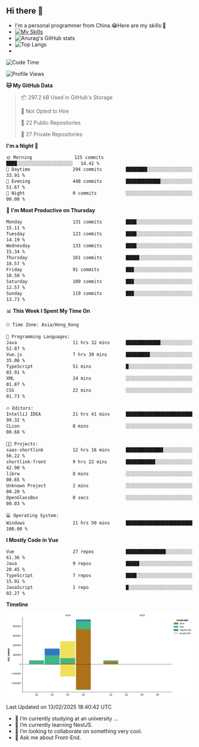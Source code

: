 ## Hi there 👋
- I'm a personal programmer from China.😂Here are my skills:🤔
- [![My Skills](https://skillicons.dev/icons?i=js,html,css,vue,typescript,java,golang)](https://skillicons.dev)
- ![Anurag's GitHub stats](https://github-readme-stats.vercel.app/api?username=FluffyChi-Xing&count_private=true&show_icons=true&theme=radical)
- ![Top Langs](https://github-readme-stats.vercel.app/api/top-langs/?username=FluffyChi-Xing)
- <!--START_SECTION:waka-->
![Code Time](http://img.shields.io/badge/Code%20Time-1%2C102%20hrs%2037%20mins-blue)

![Profile Views](http://img.shields.io/badge/Profile%20Views-0-blue)

**🐱 My GitHub Data** 

> 📦 297.2 kB Used in GitHub's Storage 
 > 
> 🚫 Not Opted to Hire
 > 
> 📜 22 Public Repositories 
 > 
> 🔑 27 Private Repositories 
 > 
**I'm a Night 🦉** 

```text
🌞 Morning                125 commits         ████░░░░░░░░░░░░░░░░░░░░░   14.42 % 
🌆 Daytime                294 commits         ████████░░░░░░░░░░░░░░░░░   33.91 % 
🌃 Evening                448 commits         █████████████░░░░░░░░░░░░   51.67 % 
🌙 Night                  0 commits           ░░░░░░░░░░░░░░░░░░░░░░░░░   00.00 % 
```
📅 **I'm Most Productive on Thursday** 

```text
Monday                   131 commits         ████░░░░░░░░░░░░░░░░░░░░░   15.11 % 
Tuesday                  123 commits         ████░░░░░░░░░░░░░░░░░░░░░   14.19 % 
Wednesday                133 commits         ████░░░░░░░░░░░░░░░░░░░░░   15.34 % 
Thursday                 161 commits         █████░░░░░░░░░░░░░░░░░░░░   18.57 % 
Friday                   91 commits          ███░░░░░░░░░░░░░░░░░░░░░░   10.50 % 
Saturday                 109 commits         ███░░░░░░░░░░░░░░░░░░░░░░   12.57 % 
Sunday                   119 commits         ███░░░░░░░░░░░░░░░░░░░░░░   13.73 % 
```


📊 **This Week I Spent My Time On** 

```text
🕑︎ Time Zone: Asia/Hong_Kong

💬 Programming Languages: 
Java                     11 hrs 32 mins      █████████████░░░░░░░░░░░░   52.87 % 
Vue.js                   7 hrs 39 mins       █████████░░░░░░░░░░░░░░░░   35.06 % 
TypeScript               51 mins             █░░░░░░░░░░░░░░░░░░░░░░░░   03.91 % 
XML                      24 mins             ░░░░░░░░░░░░░░░░░░░░░░░░░   01.87 % 
CSS                      22 mins             ░░░░░░░░░░░░░░░░░░░░░░░░░   01.73 % 

🔥 Editors: 
IntelliJ IDEA            21 hrs 41 mins      █████████████████████████   99.32 % 
CLion                    8 mins              ░░░░░░░░░░░░░░░░░░░░░░░░░   00.68 % 

🐱‍💻 Projects: 
saas-shortlink           12 hrs 16 mins      ██████████████░░░░░░░░░░░   56.22 % 
shortlink-front          9 hrs 22 mins       ███████████░░░░░░░░░░░░░░   42.90 % 
librw                    8 mins              ░░░░░░░░░░░░░░░░░░░░░░░░░   00.65 % 
Unknown Project          2 mins              ░░░░░░░░░░░░░░░░░░░░░░░░░   00.20 % 
OpenGlassBox             0 secs              ░░░░░░░░░░░░░░░░░░░░░░░░░   00.03 % 

💻 Operating System: 
Windows                  21 hrs 50 mins      █████████████████████████   100.00 % 
```

**I Mostly Code in Vue** 

```text
Vue                      27 repos            ███████████████░░░░░░░░░░   61.36 % 
Java                     9 repos             █████░░░░░░░░░░░░░░░░░░░░   20.45 % 
TypeScript               7 repos             ████░░░░░░░░░░░░░░░░░░░░░   15.91 % 
JavaScript               1 repo              █░░░░░░░░░░░░░░░░░░░░░░░░   02.27 % 
```



**Timeline**

![Lines of Code chart](https://raw.githubusercontent.com/FluffyChi-Xing/FluffyChi-Xing/main/assets/bar_graph.png)


 Last Updated on 13/02/2025 18:40:42 UTC
<!--END_SECTION:waka-->
- 🔭 I’m currently studying at an university ...
- 🌱 I’m currently learning NestJS.
- 👯 I’m looking to collaborate on something very cool.
- 💬 Ask me about Front-End.
